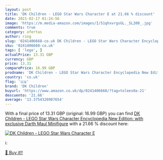 ```yaml
---
layout: post
title: 'DK Children - LEGO Star Wars Character E at 21.66 % discount'
date: 2021-02-17 01:24:56
image: 'https://m.media-amazon.com/images/I/51qhxvrgsGL._SL200_.jpg'
comments: true
category: ofertas
author: ring
slug: '0241406668-co.uk DK Children - LEGO Star Wars Character Encyclopedia New...'
sku: '0241406668-co.uk'
tags: [ 'lego', ]
actualPrice: 13.31 GBP
currency: GBP
price: 13.31
comparePrice: 16.99 GBP
prodname: 'DK Children - LEGO Star Wars Character Encyclopedia New Edition: with exclusive Darth Maul Minifigure'
country: 'co.uk'
flag: '🇬🇧'
brand: 'DK Children'
buyurl: 'https://www.amazon.co.uk/dp/0241406668/?tag=tolees0a-21'
descuento: '21.66'
average: '13.3754320987654'
---
```


With a final price of 13.31 GBP (original: 16.99 GBP) you can find [DK Children - LEGO Star Wars Character Encyclopedia New Edition: with exclusive Darth Maul Minifigure](https://www.amazon.co.uk/dp/0241406668/?tag=tolees0a-21) with a  21.66 % discount here:

[![DK Children - LEGO Star Wars Character E](https://m.media-amazon.com/images/I/51qhxvrgsGL._SL200_.jpg)](https://www.amazon.co.uk/dp/0241406668/?tag=tolees0a-21)

ℹ️:


[🛒 Buy it!!](https://www.amazon.co.uk/dp/0241406668/?tag=tolees0a-21)
